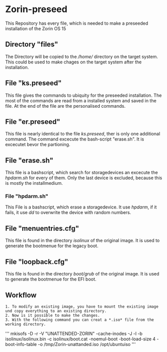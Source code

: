 # Zorin-preseed
This Repository has every file, which is needed to make a preseeded installation of the Zorin OS 15

## Directory "files"
The Directory will be copied to the */home/* directory on the target system. This could be used to make chages on the target system after the installation.

## File "ks.preseed"
This file gives the commands to ubiquity for the preseeded installation. The most of the commands are read from a installed system and saved in the file. At the end of the file are the personalised commands.

## File "er.preseed"
This file is nearly identical to the file *ks.preseed*, ther is only one additional command. The command excecute the bash-script "erase.sh". It is excecutet bevor the partioning.

## File "erase.sh"
This file is a bashscript, which search for storagedevices an excecute the *hpdarm.sh* for every of them. Only the last device is excluded, because this is mostly the installmedium.

### File "hpdarm.sh"
This File is a bashscript, which erase a storagedevice. It use *hpdarm*, if it fails, it use *dd* to overwrite the device with random numbers.

## File "menuentries.cfg"
This file is found in the directory *isolinux* of the original image. It is used to generate the bootmenue for the legacy boot.

## File "loopback.cfg"
This file is found in the directory *boot/grub* of the original image. It is used to generate the bootmenue for the EFI boot.

## Workflow
	1. To modify an existing image, you have to mount the existing image und copy everything to an existing directory.
	2. Now is it possible to make the changes.
	3. With the following command you can creat a *.iso* file from the working directory. 
'''
mkisofs -D -r -V "UNATTENDED-ZORIN" -cache-inodes -J -l -b isolinux/isolinux.bin -c isolinux/boot.cat -noemul-boot -boot-load-size 4 -boot-info-table -o /tmp/Zorin-unattanded.iso /opt/ubuntuiso
'''

